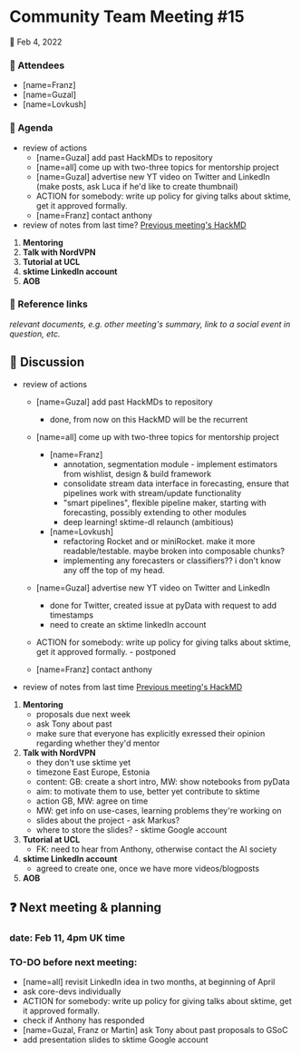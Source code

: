 # Community Team Meeting #15



**:calendar:** Feb 4, 2022

### :wave: Attendees

- [name=Franz]
- [name=Guzal]
- [name=Lovkush]

### :pencil: Agenda

- review of actions
    - [name=Guzal] add past HackMDs to repository
    - [name=all] come up with two-three topics for mentorship project
    - [name=Guzal] advertise new YT video on Twitter and LinkedIn (make posts, ask Luca if he'd like to create thumbnail)
    - ACTION for somebody: write up policy for giving talks about sktime, get it approved formally.
    - [name=Franz] contact anthony
- review of notes from last time? [Previous meeting's HackMD](https://github.com/sktime/community-org/blob/main/community_team/previous_meetings/20220128-meeting.md)

1. **Mentoring**
2. **Talk with NordVPN**
4. **Tutorial at UCL**
5. **sktime LinkedIn account**
6. **AOB**



### :construction: Reference links
*relevant documents, e.g. other meeting's summary, link to a social event in question, etc.*


:mega: Discussion
---

- review of actions
    - [name=Guzal] add past HackMDs to repository
        - done, from now on this HackMD will be the recurrent
    - [name=all] come up with two-three topics for mentorship project
        - [name=Franz]
            - annotation, segmentation module - implement estimators from wishlist, design & build framework
            - consolidate stream data interface in forecasting, ensure that pipelines work with stream/update functionality
            - "smart pipelines", flexible pipeline maker, starting with forecasting, possibly extending to other modules
            - deep learning! sktime-dl relaunch (ambitious)
        - [name=Lovkush]
            - refactoring Rocket and or miniRocket. make it more readable/testable. maybe broken into composable chunks?
            - implementing any forecasters or classifiers?? i don't know any off the top of my head.


    - [name=Guzal] advertise new YT video on Twitter and LinkedIn
        - done for Twitter, created issue at pyData with request to add timestamps
        - need to create an sktime linkedIn account
    - ACTION for somebody: write up policy for giving talks about sktime, get it approved formally. - postponed
    - [name=Franz] contact anthony


- review of notes from last time [Previous meeting's HackMD](https://github.com/sktime/community-org/blob/main/community_team/previous_meetings/20220128-meeting.md)

1. **Mentoring**
    - proposals due next week
    - ask Tony about past
    - make sure that everyone has explicitly exressed their opinion regarding whether they'd mentor
2. **Talk with NordVPN**
    - they don't use sktime yet
    - timezone East Europe, Estonia
    - content: GB: create a short intro, MW: show notebooks from pyData
    - aim: to motivate them to use, better yet contribute to sktime
    - action GB, MW: agree on time
    - MW: get info on use-cases, learning problems they're working on
    - slides about the project - ask Markus?
    - where to store the slides? - sktime Google account
4. **Tutorial at UCL**
    - FK: need to hear from Anthony, otherwise contact the AI society 
6. **sktime LinkedIn account**
    - agreed to create one, once we have more videos/blogposts
7. **AOB**


:question: Next meeting & planning
---
### date: Feb 11, 4pm UK time

### TO-DO before next meeting:
- [name=all] revisit LinkedIn idea in two months, at beginning of April
- ask core-devs individually
- ACTION for somebody: write up policy for giving talks about sktime, get it approved formally.
- check if Anthony has responded
- [name=Guzal, Franz or Martin] ask Tony about past proposals to GSoC
- add presentation slides to sktime Google account 